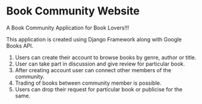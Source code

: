 # Book Community Website
A Book Community Application for Book Lovers!!!

This application is created using Django Framework along with Google Books API.

1. Users can create their account to browse books by genre, author or title. 
2. User can take part in discussion and give review for particular book.
3. After creating account user can connect other members of the community.
4. Trading of books between community member is possible.
5. Users can drop their request for particular book or publicise for the same.
